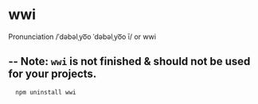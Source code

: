 wwi
=============
Pronunciation /ˈdəbəlˌyo͞o ˈdəbəlˌyo͞o ī/ or wwi

--
Note: `wwi` is not finished & should not be used for your projects. 
-------------
```
  npm uninstall wwi
```
